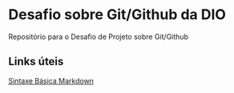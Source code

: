 #  Desafio sobre Git/Github da DIO
Repositório para o Desafio de Projeto sobre Git/Github

## Links úteis
[Sintaxe Básica Markdown](https://www.markdownguide.org/basic-syntax/)
